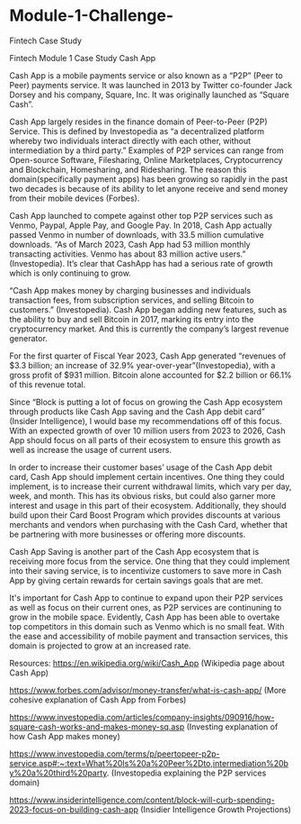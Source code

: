 # Module-1-Challenge-
Fintech Case Study

Fintech Module 1 Case Study
Cash App

Cash App is a mobile payments service or also known as a “P2P” (Peer to Peer) payments service. It was launched in 2013 by Twitter co-founder Jack Dorsey and his company, Square, Inc. It was originally launched as “Square Cash”. 

Cash App largely resides in the finance domain of Peer-to-Peer (P2P) Service. This is defined by Investopedia as “a decentralized platform whereby two individuals interact directly with each other, without intermediation by a third party.” Examples of P2P services can range from Open-source Software, Filesharing, Online Marketplaces, Cryptocurrency and Blockchain, Homesharing, and Ridesharing. The reason this domain(specifically payment apps) has been growing so rapidly in the past two decades is because of its ability to let anyone receive and send money from their mobile devices (Forbes). 

Cash App launched to compete against other top P2P services such as Venmo, Paypal, Apple Pay, and Google Pay. In 2018, Cash App actually passed Venmo in number of downloads, with 33.5 million cumulative downloads. “As of March 2023, Cash App had 53 million monthly transacting activities. Venmo has about 83 million active users.” (Investopedia). It’s clear that CashApp has had a serious rate of growth which is only continuing to grow. 

“Cash App makes money by charging businesses and individuals transaction fees, from subscription services, and selling Bitcoin to customers.” (Investopedia). Cash App began adding new features, such as the ability to buy and sell Bitcoin in 2017, marking its entry into the cryptocurrency market. And this is currently the company’s largest revenue generator.

For the first quarter of Fiscal Year 2023, Cash App generated “revenues of $3.3 billion; an increase of 32.9% year-over-year”(Investopedia), with a gross profit of $931 million. 
Bitcoin alone accounted for $2.2 billion or 66.1% of this revenue total. 

Since “Block is putting a lot of focus on growing the Cash App ecosystem through products like Cash App saving and the Cash App debit card” (Insider Intelligence), I would base my recommendations off of this focus. With an expected growth of over 10 million users from 2023 to 2026, Cash App should focus on all parts of their ecosystem to ensure this growth as well as increase the usage of current users. 

In order to increase their customer bases’ usage of the Cash App debit card, Cash App should implement certain incentives. One thing they could implement, is to increase their current withdrawal limits, which vary per day, week, and month. This has its obvious risks, but could also garner more interest and usage in this part of their ecosystem. Additionally, they should build upon their Card Boost Program which provides discounts at various merchants and vendors when purchasing with the Cash Card, whether that be partnering with more businesses or offering more discounts. 

Cash App Saving is another part of the Cash App ecosystem that is receiving more focus from the service. One thing that they could implement into their saving service, is to incentivize customers to save more in Cash App by giving certain rewards for certain savings goals that are met. 

It's important for Cash App to continue to expand upon their P2P services as well as focus on their current ones, as P2P services are continuning to grow in the mobile space. Evidently, Cash App has been able to overtake top competitors in this domain such as Venmo which is no small feat. With the ease and accessibility of mobile payment and transaction services, this domain is projected to grow at an increased rate.

Resources:
https://en.wikipedia.org/wiki/Cash_App (Wikipedia page about Cash App)


https://www.forbes.com/advisor/money-transfer/what-is-cash-app/ (More cohesive explanation of Cash App from Forbes)

https://www.investopedia.com/articles/company-insights/090916/how-square-cash-works-and-makes-money-sq.asp (Investing explanation of how Cash App makes money)

https://www.investopedia.com/terms/p/peertopeer-p2p-service.asp#:~:text=What%20Is%20a%20Peer%2Dto,intermediation%20by%20a%20third%20party. (Investopedia explaining the P2P services domain)

https://www.insiderintelligence.com/content/block-will-curb-spending-2023-focus-on-building-cash-app (Insidier Intelligence Growth Projections)